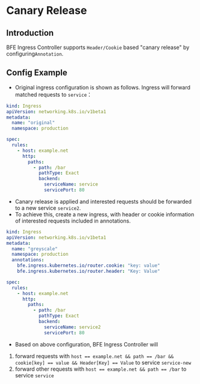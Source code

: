 # Canary Release

## Introduction
BFE Ingress Controller supports `Header/Cookie` based "canary release" by configuring`Annotation`.

## Config Example
* Original ingress configuration is shown as follows. Ingress will forward matched requests to `service`：
```yaml
kind: Ingress
apiVersion: networking.k8s.io/v1beta1
metadata:
  name: "original"
  namespace: production

spec:
  rules:
    - host: example.net
      http:
        paths:
          - path: /bar
            pathType: Exact
            backend:
              serviceName: service
              servicePort: 80
```

* Canary release is applied and interested requests should be forwarded to a new service `service2`.
* To achieve this, create a new ingress, with header or cookie information of interested requests included in annotations.
```yaml
kind: Ingress
apiVersion: networking.k8s.io/v1beta1
metadata:
  name: "greyscale"
  namespace: production
  annotations:
    bfe.ingress.kubernetes.io/router.cookie: "key: value"
    bfe.ingress.kubernetes.io/router.header: "Key: Value"

spec:
  rules:
    - host: example.net
      http:
        paths:
          - path: /bar
            pathType: Exact
            backend:
              serviceName: service2
              servicePort: 80

```
* Based on above configuration, BFE Ingress Controller will
1. forward requests with `host == example.net && path == /bar && cookie[key] == value && Header[Key] == Value`
   to service `service-new`
1. forward other requests with `host == example.net && path == /bar`
   to service `service`
